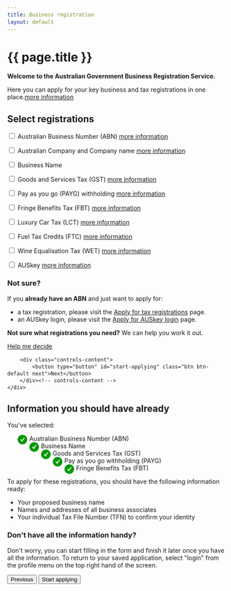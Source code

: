 ```yaml
---
title: Business registration
layout: default
---
```

<h1 id="heading" tabindex="-1">{{ page.title }}</h1>
<p class="intro"><strong>Welcome to the Australian Government Business Registration Service.</strong></p>
<p>Here you can apply for your key business and tax registrations in one place.<a class="cd-btn help" href="#"><span>more information</span></a></p>
<div id="select-registrations" class="sub-section-container sub-section-open">
	<h2>Select registrations</h2>
	<div class="sub-section-content">
		<div class="grid-row custom-controls clearfix">
			<div class="col6">
				<p>
					<input id="abn" type="checkbox" value="abn">
					<label class="has-help" for="abn">Australian Business Number (ABN)&nbsp;<a class="cd-btn help" href="#"><span>more information</span></a></label>
				</p>
				<p>
					<input id="co" type="checkbox" value="co">
					<label for="co">Australian Company and Company name&nbsp;<a class="cd-btn help" href="#"><span>more information</span></a></label>
				</p>
				<p>
					<input id="bn" type="checkbox" value="bn">
					<label class="has-help" for="bn">Business Name</label>
				</p>
				<p>
					<input id="gst" type="checkbox" value="gst">
					<label for="gst">Goods and Services Tax (GST)&nbsp;<a class="cd-btn help" href="#"><span>more information</span></a></label>
				</p>
				<p>
					<input id="payg" type="checkbox" value="payg">
					<label class="has-help" for="payg">Pay as you go (PAYG) withholding&nbsp;<a class="cd-btn help" href="#"><span>more information</span></a></label>
				</p>
			</div><!-- col -->
			<div class="col6 last">
				<p>
					<input id="fbt" type="checkbox" value="fbt">
					<label class="has-help" for="fbt">Fringe Benefits Tax (FBT)&nbsp;<a class="cd-btn help" href="#"><span>more information</span></a></label>
				</p>
				<p>
					<input id="lct" type="checkbox" value="lct">
					<label class="has-help" for="lct">Luxury Car Tax (LCT)&nbsp;<a class="cd-btn help" href="#"><span>more information</span></a></label>
				</p>
				<p>
					<input id="ftc" type="checkbox" value="ftc">
					<label class="has-help" for="ftc">Fuel Tax Credits (FTC)&nbsp;<a class="cd-btn help" href="#"><span>more information</span></a></label>
				</p>
				<p>
					<input id="wet" type="checkbox" value="wet">
					<label class="has-help" for="wet">Wine Equalisation Tax (WET)&nbsp;<a class="cd-btn help" href="#"><span>more information</span></a></label>
				</p>
				<p>
					<input id="auskey" type="checkbox" value="auskey">
					<label for="auskey">AUSkey&nbsp;<a class="cd-btn help" href="#"><span>more information</span></a></label>
				</p>
			</div><!-- col -->
		</div><!-- grid-row -->
				<div class="registration-tip">
			<h3>Not sure?</h3>
			<p>If you <strong>already have an ABN</strong> and just want to apply for:</p>
			<ul><li>a tax registration, please visit the <a href="#" target="_blank">Apply for tax registrations</a> page.</li>
			<li>an AUSkey login, please visit the <a href="#" target="_blank">Apply for AUSkey login</a> page.</li></ul>
			<strong>Not sure what registrations you need?</strong> We can help you work it out.
			<p>
				<a href="help-me-decide/eligibility.html">Help me decide</a>
			</p>
		</div>

		<div class="controls-content">
			<button type="button" id="start-applying" class="btn btn-default next">Next</button>
		</div><!-- controls-content -->
	</div>
</div>
<div class="sub-section-container">
	<h2>Information you should have already</h2>
	<div class="sub-section-content">
		<p>You've selected:</p>
		<ul style="list-style: none">
			<li><img src="img/ico-tick-green.png" style="width: 22px; margin-right: 5px; float: left" alt="selected"> Australian Business Number (ABN)</li>
			<li><img src="img/ico-tick-green.png" style="width: 22px; margin-right: 5px; float: left" alt="selected"> Business Name</li>
			<li><img src="img/ico-tick-green.png" style="width: 22px; margin-right: 5px; float: left" alt="selected"> Goods and Services Tax (GST)</li>
			<li><img src="img/ico-tick-green.png" style="width: 22px; margin-right: 5px; float: left" alt="selected"> Pay as you go withholding (PAYG)</li>
			<li><img src="img/ico-tick-green.png" style="width: 22px; margin-right: 5px; float: left" alt="selected"> Fringe Benefits Tax (FBT)</li>
		</ul>
		<p>To apply for these registrations, you should have the following information ready:</p>
		<ul>
			<li>Your proposed business name</li>
			<li>Names and addresses of all business associates</li>
			<li>Your individual Tax File Number (TFN) to confirm your identity</li>
		</ul>
		<div class="registration-tip">
			<h3>Don't have all the information handy?</h3>
			<p>Don't worry, you can start filling in the form and finish it later once you have all the information. To return to your saved application, select "login" from the profile menu on the top right hand of the screen.</p>
		</div>
		<div class="controls-container">
			<div class="controls-content">
				<button id="prev" class="btn previous" type="button">Previous</button>
				<button id="next" type="button" onclick="location.href='confirm-company.html'" class="btn btn-default previous">Start applying</button>
			</div>
		</div>
	</div>
</div>

<script type="text/javascript">
	$(document).ready(function () {
	
		navigationWithinPage();
		initSaveForLater();

	
		var qryStr = getUrlVars();
		if (qryStr.type !== undefined) {
			$(qryStr.type.split(',')).each(function(i, str) {
				$('#' + str).prop('checked', true);
			});
		}
		
		$("#start-applying").click(function() {
			
		});
	
		$("#next").click(function (e) {
			e.preventDefault();
			var queryString = "";

			if ($("#co").prop("checked") && $("#gst").prop("checked")) {
				queryString = "type=co,gst";
			} else if ($("#co").prop("checked")) {
				queryString = "type=co";
			} else if ($("#gst").prop("checked")) {
				queryString = "type=gst";
			}

			if ($("#abn").prop("checked")) {

				if (queryString.length == 0) {
					queryString = "type=abn";
				}
				else {
					queryString += ",abn";
				}
			}

			document.location = "entitlement.html?" + queryString;
		});
	});

	/* Drop down settings menu */
	$("nav").accessibleMegaMenu({
		/* prefix for generated unique id attributes, which are required to indicate aria-owns, aria-controls and aria-labelledby */
		uuidPrefix: "accessible-megamenu",
		/* css class used to define the megamenu styling */
		menuClass: "nav-menu",
		/* css class for a top-level navigation item in the megamenu */
		topNavItemClass: "nav-item",
		/* css class for a megamenu panel */
		panelClass: "sub-nav",
		/* css class for a group of items within a megamenu panel */
		panelGroupClass: "sub-nav-group",
		/* css class for the hover state */
		hoverClass: "hover",
		/* css class for the focus state */
		focusClass: "focus",
		/* css class for the open state */
		openClass: "open"
	});
</script>

